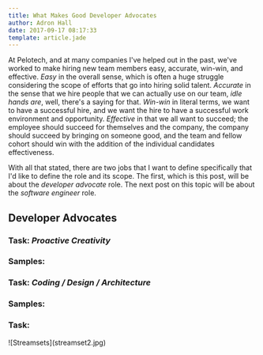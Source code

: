 ```yaml
---
title: What Makes Good Developer Advocates
author: Adron Hall
date: 2017-09-17 08:17:33
template: article.jade
---
```

At Pelotech, and at many companies I've helped out in the past, we've worked to make hiring new team members easy, accurate, win-win, and effective. *Easy* in the overall sense, which is often a huge struggle considering the scope of efforts that go into hiring solid talent. *Accurate* in the sense that we hire people that we can actually use on our team, *idle hands are*, well, there's a saying for that. *Win-win* in literal terms, we want to have a successful hire, and we want the hire to have a successful work environment and opportunity. *Effective* in that we all want to succeed; the employee should succeed for themselves and the company, the company should succeed by bringing on someone good, and the team and fellow cohort should win with the addition of the individual candidates effectiveness.

With all that stated, there are two jobs that I want to define specifically that I'd like to define the role and its scope. The first, which is this post, will be about the *developer advocate* role. The next post on this topic will be about the *software engineer* role.

<span class="more"></span>

## Developer Advocates

### Task: *Proactive Creativity*

### Samples:


### Task: *Coding / Design / Architecture*

### Samples:

### Task:

<div class="image float-right">
    ![Streamsets](streamset2.jpg)
</div>
